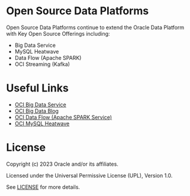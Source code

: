 # Open Source Data Platforms 
Open Source Data Platforms continue to extend the Oracle Data Platform with Key Open Source Offerings including:
- Big Data Service
- MySQL Heatwave
- Data Flow (Apache SPARK)
- OCI Streaming (Kafka)

# Useful Links

- [OCI Big Data Service ](https://www.oracle.com/uk/big-data/big-data-service/)
- [OCI Big Data Blog](https://blogs.oracle.com/bigdata)
- [OCI Data Flow (Apache SPARK Service)](https://www.oracle.com/uk/big-data/data-flow/)
- [OCI MySQL Heatwave](https://www.oracle.com/uk/mysql/)


  
# License

Copyright (c) 2023 Oracle and/or its affiliates.

Licensed under the Universal Permissive License (UPL), Version 1.0.

See [LICENSE](https://github.com/oracle-devrel/technology-engineering/blob/folder-structure/LICENSE) for more details.
